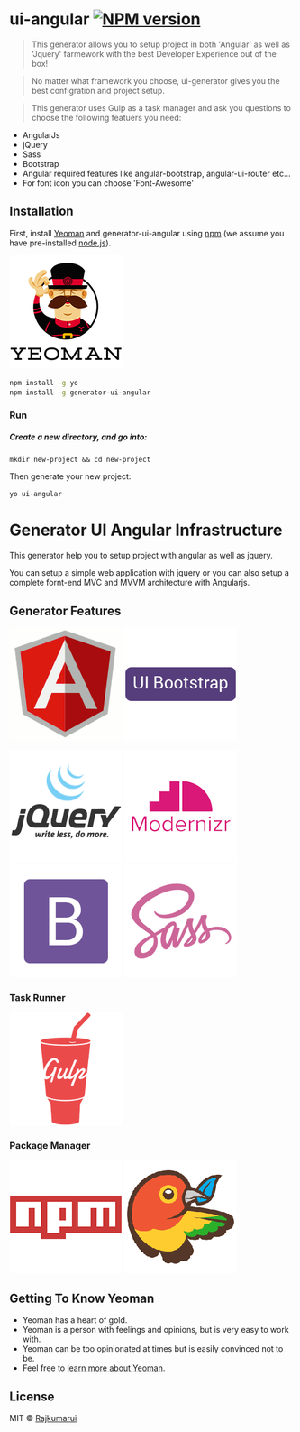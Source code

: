 # ui-angular [![NPM version][npm-image]][npm-url]
> This generator allows you to setup project in both 'Angular' as well as 'Jquery' farmework with the best Developer Experience out of the box! 

>No matter what framework you choose, ui-generator gives you the best configration and project setup.

>This generator uses Gulp as a task manager and ask you questions to choose the following featuers you need:
- AngularJs
- jQuery
- Sass
- Bootstrap
- Angular required features like angular-bootstrap, angular-ui-router etc...
- For font icon you can choose 'Font-Awesome'

## Installation

First, install [Yeoman](http://yeoman.io) and generator-ui-angular using [npm](https://www.npmjs.com/) (we assume you have pre-installed [node.js](https://nodejs.org/)).

[![yeoman](https://github.com/RajkumarUI/rajkumarui.github.io/blob/master/assets/img/yeoman.png)](http://yeoman.io/)

```bash
npm install -g yo
npm install -g generator-ui-angular
```

### Run

##### Create a new directory, and go into:
```
mkdir new-project && cd new-project
```

Then generate your new project:

```bash
yo ui-angular
```

# Generator UI Angular Infrastructure

This generator help you to setup project with angular as well as jquery.

You can setup a simple web application with jquery or you can also setup a complete fornt-end MVC and MVVM architecture with Angularjs. 

## Generator Features
[![angularjs](https://github.com/RajkumarUI/rajkumarui.github.io/blob/master/assets/img/angular.png)](https://angularjs.org/)
[![uibootstrap](https://github.com/RajkumarUI/rajkumarui.github.io/blob/master/assets/img/ui-bootstrap.png)](https://angular-ui.github.io/bootstrap/)

[![jquery](https://github.com/RajkumarUI/rajkumarui.github.io/blob/master/assets/img/jquery.png)](https://jquery.com/)
[![modernizr](https://github.com/RajkumarUI/rajkumarui.github.io/blob/master/assets/img/modernizr.png)](https://modernizr.com/)
[![bootstrap](https://github.com/RajkumarUI/rajkumarui.github.io/blob/master/assets/img/bootstrap.png)](http://getbootstrap.com/)
[![sass](https://github.com/RajkumarUI/rajkumarui.github.io/blob/master/assets/img/sass.png)](http://sass-lang.com/)

### Task Runner
[![gulp](https://github.com/RajkumarUI/rajkumarui.github.io/blob/master/assets/img/gulp.png)](http://gulpjs.com/)

### Package Manager
[![npm](https://github.com/RajkumarUI/rajkumarui.github.io/blob/master/assets/img/Npm.png)](https://www.npmjs.com/)
[![bower](https://github.com/RajkumarUI/rajkumarui.github.io/blob/master/assets/img/bower.png)](https://bower.io/)

## Getting To Know Yeoman

 * Yeoman has a heart of gold.
 * Yeoman is a person with feelings and opinions, but is very easy to work with.
 * Yeoman can be too opinionated at times but is easily convinced not to be.
 * Feel free to [learn more about Yeoman](http://yeoman.io/).

## License

MIT © [Rajkumarui](https://rajkumarui.github.io/)


[npm-image]: https://badge.fury.io/js/generator-ui-angular.svg
[npm-url]: https://npmjs.org/package/generator-ui-angular
